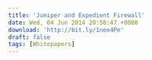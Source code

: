 ```yaml
---
title: 'Juniper and Expedient Firewall'
date: Wed, 04 Jun 2014 20:58:47 +0000
download: 'http://bit.ly/1nee4Pe'
draft: false
tags: [Whitepapers]
---
```


